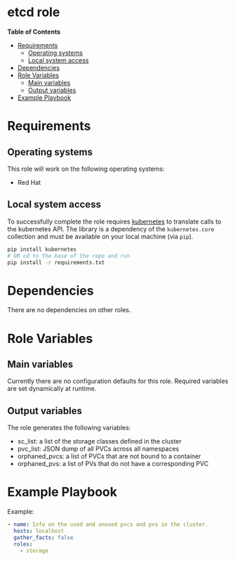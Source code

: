# etcd role

**Table of Contents**
- [Requirements](#requirements)
  * [Operating systems](#operating-systems)
  * [Local system access](#local-system-access)
- [Dependencies](#dependencies)
- [Role Variables](#role-variables)
  * [Main variables](#main-variables)
  * [Output variables](#output-variables)
- [Example Playbook](#example-playbook)

# Requirements
## Operating systems
This role will work on the following operating systems:

 * Red Hat

## Local system access

To successfully complete the role requires [kubernetes](https://pypi.org/project/kubernetes/) to translate calls to the kubernetes API. The library is a dependency of the `kubernetes.core` collection and must be available on your local machine (via `pip`).

```sh
pip install kubernetes
# OR cd to the base of the repo and run
pip install -r requirements.txt
```

# Dependencies

There are no dependencies on other roles.

# Role Variables

## Main variables

Currently there are no configuration defaults for this role. Required variables are set dynamically at runtime.

## Output variables

The role generates the following variables:

- sc_list: a list of the storage classes defined in the cluster
- pvc_list: JSON dump of all PVCs across all namespaces
- orphaned_pvcs: a list of PVCs that are not bound to a container
- orphaned_pvs: a list of PVs that do not have a corresponding PVC

# Example Playbook

Example:

```yaml
- name: Info on the used and unused pvcs and pvs in the cluster.
  hosts: localhost
  gather_facts: false
  roles:
    - storage
```
